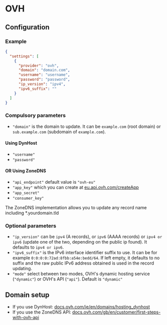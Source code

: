 # OVH

## Configuration

### Example

```json
{
  "settings": [
    {
      "provider": "ovh",
      "domain": "domain.com",
      "username": "username",
      "password": "password",
      "ip_version": "ipv4",
      "ipv6_suffix": ""
    }
  ]
}
```

### Compulsory parameters

- `"domain"` is the domain to update. It can be `example.com` (root domain) or `sub.example.com` (subdomain of `example.com`).

#### Using DynHost

- `"username"`
- `"password"`

#### OR Using ZoneDNS

- `"api_endpoint"` default value is `"ovh-eu"`
- `"app_key"` which you can create at [eu.api.ovh.com/createApp](https://eu.api.ovh.com/createApp/)
- `"app_secret"`
- `"consumer_key"`

The ZoneDNS implementation allows you to update any record name including *.yourdomain.tld

### Optional parameters

- `"ip_version"` can be `ipv4` (A records), or `ipv6` (AAAA records) or `ipv4 or ipv6` (update one of the two, depending on the public ip found). It defaults to `ipv4 or ipv6`.
- `"ipv6_suffix"` is the IPv6 interface identifier suffix to use. It can be for example `0:0:0:0:72ad:8fbb:a54e:bedd/64`. If left empty, it defaults to no suffix and the raw public IPv6 address obtained is used in the record updating.
- `"mode"` select between two modes, OVH's dynamic hosting service (`"dynamic"`) or OVH's API (`"api"`). Default is `"dynamic"`

## Domain setup

- If you use DynHost: [docs.ovh.com/ie/en/domains/hosting_dynhost](https://docs.ovh.com/ie/en/domains/hosting_dynhost/)
- If you use the ZoneDNS API: [docs.ovh.com/gb/en/customer/first-steps-with-ovh-api](https://docs.ovh.com/gb/en/customer/first-steps-with-ovh-api/)
